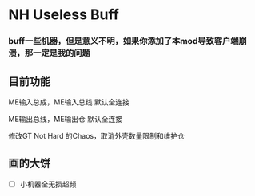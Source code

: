 # NH Useless Buff

### buff一些机器，但是意义不明，如果你添加了本mod导致客户端崩溃，那一定是我的问题

## 目前功能

ME输入总成，ME输入总线 默认全连接

ME输出总线，ME输出仓 默认全连接

修改GT Not Hard 的Chaos，取消外壳数量限制和维护仓

## 画的大饼

- [ ] 小机器全无损超频
